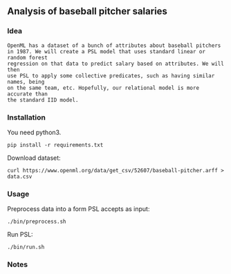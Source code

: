 ## Analysis of baseball pitcher salaries

### Idea
    OpenML has a dataset of a bunch of attributes about baseball pitchers
    in 1987. We will create a PSL model that uses standard linear or random forest
    regression on that data to predict salary based on attributes. We will then
    use PSL to apply some collective predicates, such as having similar names, being
    on the same team, etc. Hopefully, our relational model is more accurate than
    the standard IID model.

### Installation
You need python3.
```
pip install -r requirements.txt
```

Download dataset:
```
curl https://www.openml.org/data/get_csv/52607/baseball-pitcher.arff > data.csv
```

### Usage
Preprocess data into a form PSL accepts as input:
```
./bin/preprocess.sh
```

Run PSL:
```
./bin/run.sh
```

### Notes
